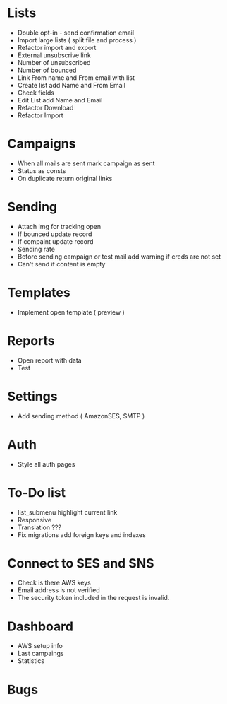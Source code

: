 # Lists
- Double opt-in  - send confirmation email
- Import large lists ( split file and process )
- Refactor import and export
- External unsubscrive link
- Number of unsubscribed
- Number of bounced
- Link From name and From email with list
- Create list add Name and From Email
- Check fields
- Edit List add Name and Email
- Refactor Download
- Refactor Import

# Campaigns
- When all mails are sent mark campaign as sent
- Status as consts
- On duplicate return original links

# Sending
- Attach img for tracking open
- If bounced update record
- If compaint update record
- Sending rate
- Before sending campaign or test mail add warning if creds are not set
- Can't send if content is empty

# Templates
- Implement open template ( preview )

# Reports
- Open report with data
- Test

# Settings
- Add sending method ( AmazonSES, SMTP )

# Auth
- Style all auth pages

# To-Do list
- list_submenu highlight current link
- Responsive
- Translation ???
- Fix migrations add foreign keys and indexes

# Connect to SES and SNS
- Check is there AWS keys
- Email address is not verified
- The security token included in the request is invalid.

# Dashboard
- AWS setup info
- Last campaings
- Statistics

# Bugs
